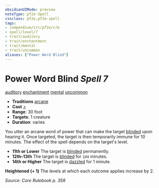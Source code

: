 ```yaml
---
obsidianUIMode: preview
noteType: pf2e-Spell
cssclass: pf2e,pf2e-spell
tags:
- compendium/src/pf2e/crb
- spell/level/7
- trait/auditory
- trait/enchantment
- trait/mental
- trait/uncommon
aliases: ["Power Word Blind"]
---
```

# Power Word Blind *Spell 7*   
[auditory](rules/traits/auditory.md "Auditory Effect Trait")  [enchantment](rules/traits/enchantment.md "Enchantment School Trait")  [mental](rules/traits/mental.md "Mental Effect Trait")  [uncommon](rules/traits/uncommon.md "Uncommon Rarity Trait")  

- **Traditions** [arcane](rules/traits/arcane.md "Arcane Tradition Trait")
- **Cast** [>](rules/core-rulebook/chapter-9-playing-the-game.md#Actions "Single Action") 
- **Range**: 30 foot
- **Targets**: 1 creature
- **Duration**: varies

You utter an arcane word of power that can make the target [blinded](rules/conditions.md#Blinded) upon hearing it. Once targeted, the target is then temporarily immune for 10 minutes. The effect of the spell depends on the target's level.

- **11th or Lower** The target is [blinded](rules/conditions.md#Blinded) permanently.
- **12th–13th** The target is [blinded](rules/conditions.md#Blinded) for `1d4` minutes.
- **14th or Higher** The target is [dazzled](rules/conditions.md#Dazzled) for 1 minute.

**Heightened (+ 1)** The levels at which each outcome applies increase by 2.

*Source: Core Rulebook p. 358*